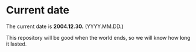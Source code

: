 # Current date

The current date is **2004.12.30.** (YYYY.MM.DD.)

This repository will be good when the world ends, so we will know how long it lasted.